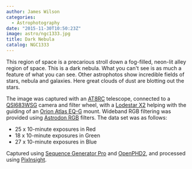 ```yaml
---
author: James Wilson
categories:
  - Astrophotography
date: "2015-11-30T10:50:23Z"
image: astro/ngc1333.jpg
title: Dark Nebula
catalog: NGC1333
---
```


This region of space is a precarious stroll down a fog-filled, neon-lit alley region of space. This is a dark nebula. What you can't see is as much a feature of what you can see. Other astrophotos show incredible fields of stars, nebula and galaxies. Here great clouds of dust are blotting out the stars.

The image was captured with an [AT8RC](https://optcorp.com/products/tpo-8-carbon-fiber-f-8-ritchey-cretien-reflecting-ota-telescope) telescope, connected to a [QSI683WSG](https://optcorp.com/products/qsi-683wsg-mono-ccd-camera-mechanical-shutter-8-position-cfw-igp-with-c-thread) camera and filter wheel, with a [Lodestar X2](https://optcorp.com/products/sx-lodestar-x2) helping with the guiding of an [Orion Atlas EQ-G](https://optcorp.com/products/orion-atlas-eq-g-computerized-goto-mount) mount. Wideband RGB filtering was provided using [Astrodon RGB](https://optcorp.com/search?q=astrodon+lrgb) filters. The data set was as follows:

- 25 x 10-minute exposures in Red
- 18 x 10-minute exposures in Green
- 27 x 10-minute exposures in Blue

Captured using [Sequence Generator Pro](https://mainsequencesoftware.com) and [OpenPHD2](https://openphdguiding.org), and processed using [PixInsight](https://pixinsight.com).
